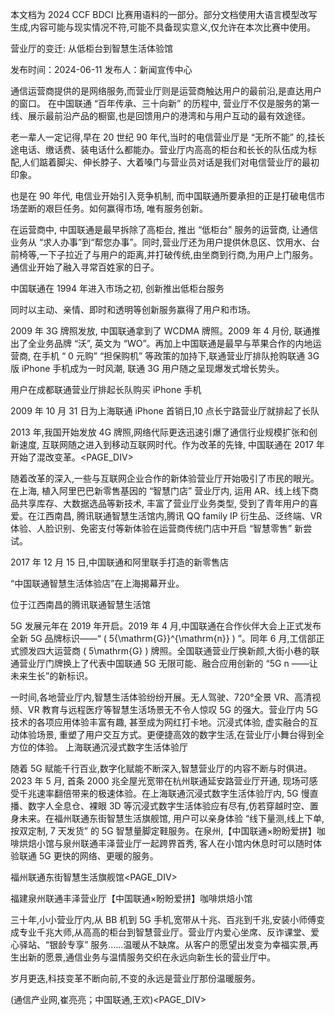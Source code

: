 本文档为 2024 CCF BDCI 比赛用语料的一部分。部分文档使用大语言模型改写生成,内容可能与现实情况不符,可能不具备现实意义,仅允许在本次比赛中使用。

营业厅的变迁: 从低柜台到智慧生活体验馆

发布时间：2024-06-11 发布人：新闻宣传中心

通信运营商提供的是网络服务,而营业厅则是运营商触达用户的最前沿,是直达用户的窗口。 在中国联通 “百年传承、三十向新” 的历程中, 营业厅不仅是服务的第一线、展示最前沿产品的橱窗,也是回馈用户的港湾和与用户互动的最有效途径。

老一辈人一定记得,早在 20 世纪 90 年代,当时的电信营业厅是 “无所不能” 的,挂长途电话、缴话费、装电话什么都能办。营业厅内高高的柜台和长长的队伍成为标配,人们踮着脚尖、伸长脖子、大着嗓门与营业员对话是我们对电信营业厅的最初印象。

也是在 90 年代, 电信业开始引入竞争机制, 而中国联通所要承担的正是打破电信市场垄断的艰巨任务。如何赢得市场, 唯有服务创新。

在运营商中, 中国联通是最早拆除了高柜台, 推出 “低柜台” 服务的运营商, 让通信业务从 “求人办事”到“帮您办事”。同时,营业厅还为用户提供休息区、饮用水、台前椅等,一下子拉近了与用户的距离,并打破传统,由坐商到行商,为用户上门服务。通信业开始了融入寻常百姓家的日子。

中国联通在 1994 年进入市场之初, 创新推出低柜台服务

同时以主动、亲情、即时和透明等创新服务赢得了用户和市场。

2009 年 3G 牌照发放, 中国联通拿到了 WCDMA 牌照。2009 年 4 月份, 联通推出了全业务品牌 “沃”, 英文为 “WO”。再加上中国联通是最早与苹果合作的内地运营商, 在手机 “ 0 元购” “担保购机” 等政策的加持下,联通营业厅排队抢购联通 3G 版 iPhone 手机成为一时风潮, 联通 3G 用户随之呈现爆发式增长势头。

用户在成都联通营业厅排起长队购买 iPhone 手机

2009 年 10 月 31 日为上海联通 iPhone 首销日,10 点长宁路营业厅就排起了长队

2013 年,我国开始发放 4G 牌照,网络代际更迭迅速引爆了通信行业规模扩张和创新速度, 互联网随之进入到移动互联网时代。作为改革的先锋, 中国联通在 2017 年开始了混改变革。<PAGE_DIV> 

随着改革的深入,一些与互联网企业合作的新体验营业厅开始吸引了市民的眼光。在上海, 植入阿里巴巴新零售基因的 “智慧门店” 营业厅内, 运用 AR、线上线下商品共享库存、大数据选品等新技术, 丰富了营业厅业务类型, 受到了青年用户的喜爱。在江西南昌, 腾讯联通智慧生活馆内,腾讯 QQ family IP 衍生品、泛终端、VR 体验、人脸识别、免密支付等新体验在运营商传统门店中开启 “智慧零售” 新尝试。

2017 年 12 月 15 日,中国联通和阿里联手打造的新零售店

“中国联通智慧生活体验店”在上海揭幕开业。

位于江西南昌的腾讯联通智慧生活馆

5G 发展元年在 2019 年开启。2019 年 4 月,中国联通在合作伙伴大会上正式发布全新 5G 品牌标识——“ \( 5{\mathrm{G}}^{\mathrm{n}} \) ”。同年 6 月,工信部正式颁发四大运营商 \( 5\mathrm{G} \) 牌照。全国联通营业厅换新颜,大街小巷的联通营业厅门牌换上了代表中国联通 5G 无限可能、融合应用创新的 “5G n ——让未来生长”的新标识。

一时间,各地营业厅内,智慧生活体验纷纷开展。无人驾驶、720°全景 VR、高清视频、VR 教育与远程医疗等智慧生活场景无不令人惊叹 5G 的强大。营业厅内 5G 技术的各项应用体验丰富有趣, 甚至成为网红打卡地。沉浸式体验, 虚实融合的互动体验场景, 重塑了用户交互方式。更便捷高效的数字生活,在营业厅小舞台得到全方位的体验。 上海联通沉浸式数字生活体验厅

随着 5G 赋能千行百业,数字化赋能不断深入,智慧营业厅的内容不断与时俱进。2023 年 5 月, 首条 2000 兆全屋光宽带在杭州联通延安路营业厅开通, 现场可感受千兆速率翻倍带来的极速体验。在上海联通沉浸式数字生活体验厅内, 5G 慢直播、数字人全息仓、裸眼 3D 等沉浸式数字生活体验应有尽有,仿若穿越时空、置身未来。在福州联通东街智慧生活旗舰馆, 用户可以亲身体验 “线下量测,线上下单, 按双定制, 7 天发货” 的 5G 智慧量脚定鞋服务。在泉州,【中国联通×盼盼爱拼】咖啡烘焙小馆与泉州联通丰泽营业厅一起跨界首秀, 客人在小馆内休息时可以随时体验联通 5G 更快的网络、更暖的服务。

福州联通东街智慧生活旗舰馆<PAGE_DIV> 

福建泉州联通丰泽营业厅【中国联通×盼盼爱拼】咖啡烘焙小馆

三十年,小小营业厅内,从 BB 机到 5G 手机,宽带从十兆、百兆到千兆,安装小师傅变成专业千兆大师,从高高的柜台到智慧营业厅。营业厅内爱心坐席、反诈课堂、爱心驿站、“银龄专享” 服务……温暖从不缺席。从客户的愿望出发变为幸福实景,再生出新的愿景,通信业务与温情服务交织在永远向新生长的营业厅中。

岁月更迭,科技变革不断向前,不变的永远是营业厅那份温暖服务。

(通信产业网,崔亮亮；中国联通,王欢)<PAGE_DIV> 